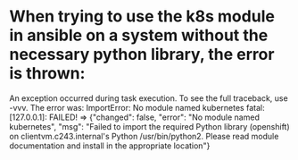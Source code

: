 # When trying to use the k8s module in ansible on a system without the necessary python library, the error is thrown:

An exception occurred during task execution. To see the full traceback, use -vvv. The error was: ImportError: No module named kubernetes
fatal: [127.0.0.1]: FAILED! => {"changed": false, "error": "No module named kubernetes", "msg": "Failed to import the required Python library (openshift) on clientvm.c243.internal's Python /usr/bin/python2. Please read module documentation and install in the appropriate location"}

